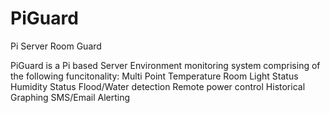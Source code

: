 # PiGuard
Pi Server Room Guard

PiGuard is a Pi based Server Environment monitoring system comprising of the following funcitonality:
Multi Point Temperature 
Room Light Status
Humidity Status
Flood/Water detection
Remote power control
Historical Graphing
SMS/Email Alerting
